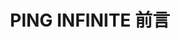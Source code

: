 ---
title: 'PING INFINITE 前言'
translationKey: "products"
layout: "inspiration"
img: 'img/inspiration/a1.png'
desc_main: 'A multi-effect cream that visibly lifts, tightens, smooths, moisturizes, has a fine texture, uniform tone, and enhances gloss and elasticity, this anti-aging cream provides 7 key signs of aging, including fine lines and wrinkles, loss of elasticity, and uneven tone and texture. '
image: 'img/products/a1a.png'
product_2_title: 'PING INFINITE 唯一的原则就是 “让群众受益”'
product_2_image: 'products/a2.jpg'
product_2_desc: '整合传统概念+非传统模式，创建此超凡平台只为创造并聚集高品质与有 远见之人。这些人会聚在一起成为我们PING INFINITE 至尊俱乐部的成 员。我们在PING INFINITE至尊俱乐部内是一个大家庭，PING INFINITE 至尊俱不属于任何人，但属于我们。'
product_2_image2: 'img/inspiration/a2.png'

product_1_title: 'PING INFINITE 唯一的原则就是 “让群众受益”'
product_1_image: 'products/a3.png'
product_1_desc: "财富的增值一直是一个谜，在文明演化中更是为财富的形式带来了巨大 的改变。然而财富的本质却不曾改变，而财富的价值只有在流通中体现。 当全球的经济都受到影响导致金钱无法流通，那么要将如何创造财富?<br><br>PING INFINITE的成立就是要创造一个让人们能够将生活方式从基本提 升至更佳的一个社会。我们在PING INFINITE 创造的这个方案不仅仅是 提供一个能让我们够解决贫困的平台，也是为所有人提供一个追求富裕 生活的一个长期平台。"
product_1_image2: 'img/inspiration/a3.png'



---